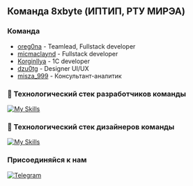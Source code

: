## Команда 8xbyte (ИПТИП, РТУ МИРЭА)

### Команда
- [oreg0na](https://t.me/svpg16) - Teamlead, Fullstack developer
- [micmaclaynd](https://t.me/micmaclaynd) - Fullstack developer 
- [KorginIlya](https://t.me/KorginIlya) - 1C developer
- [dzu0tg](https://t.me/dzu0tg) - Designer UI/UX
- [misza_999](https://t.me/misza_999) - Консультант-аналитик

### 🧰 Технологический стек разработчиков команды
[![My Skills](https://skillicons.dev/icons?i=cs,dotnet,react,ts,js,py,mysql,docker&perline=4)](https://t.me/eight_xbyte)

### 🎨 Технологический стек дизайнеров команды
[![My Skills](https://skillicons.dev/icons?i=figma&perline=4)](https://t.me/eight_xbyte)

### Присоединяйся к нам
[![Telegram](https://img.shields.io/badge/Telegram-blue?style=for-the-badge&logo=Telegram)](https://t.me/eight_xbyte)
